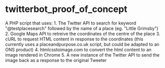 # twitterbot_proof_of_concept

A PHP script that uses:
    1. The Twitter API to search for keyword "@testplacesearch" followed by the name of a place (eg. "Little Grimsby")
    2. Google Maps API to retreive the coordinates of the centre of the place
    3. cURL to request HTML content in response to the coordinates (this currently uses a placeandpurpose.co.uk script, but could be adapted to an ONS product)
    4. htmlcsstoimage.com to convert the html content to an image rendered in Chrome
    5. A new instance of the Twitter API to send the image back as a response to the original Tweeter
    
